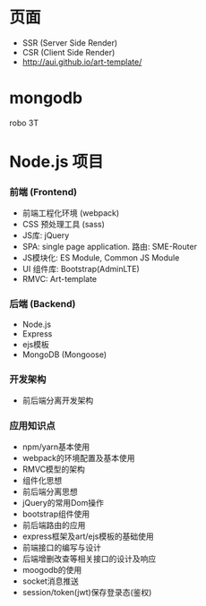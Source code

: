 <!--
 * @Description: 项目说明
 * @Author: AS
 * @Date: 2021-02-03 19:04:17
 * @LastEditors: AS
 * @LastEditTime: 2021-02-04 12:41:31
 * @FilePath: \AdminLte\README.md
-->
# 页面
- SSR (Server Side Render)
- CSR (Client Side Render)
- http://aui.github.io/art-template/

# mongodb
robo 3T

# Node.js 项目
### 前端 (Frontend)
- 前端工程化环境 (webpack)
- CSS 预处理工具 (sass)
- JS库: jQuery
- SPA: single page application. 路由: SME-Router
- JS模块化: ES Module, Common JS Module
- UI 组件库: Bootstrap(AdminLTE)
- RMVC: Art-template

### 后端 (Backend)
- Node.js
- Express
- ejs模板
- MongoDB (Mongoose)

### 开发架构
- 前后端分离开发架构

### 应用知识点
- npm/yarn基本使用
- webpack的环境配置及基本使用
- RMVC模型的架构
- 组件化思想
- 前后端分离思想
- jQuery的常用Dom操作
- bootstrap组件使用
- 前后端路由的应用
- express框架及art/ejs模板的基础使用
- 前端接口的编写与设计
- 后端增删改查等相关接口的设计及响应
- moogodb的使用
- socket消息推送
- session/token(jwt)保存登录态(鉴权)